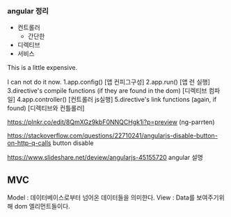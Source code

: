 ### angular 정리

* 컨트롤러
  * 간단한
* 디렉티브
* 서비스

This is a little expensive.

I can not do it now.
1.app.config() [앱 컨피그구성]
2.app.run() [앱 런 실행]
3.directive's compile functions (if they are found in the dom) [디렉티브 컴파일]
4.app.controller() [컨트롤러 js실행]
5.directive's link functions (again, if found) [디렉티브와 컨틀롤러]






https://plnkr.co/edit/8QmXGz9kbF0NNQCHgk1i?p=preview (ng-parrten)


https://stackoverflow.com/questions/22710241/angularjs-disable-button-on-http-q-calls button disable


https://www.slideshare.net/deview/angularjs-45155720
angular 설명




## MVC

Model : 데이터베이스로부터 넘어온 데이터들을 의미한다.
View : Data를 보여주기위해 dom 엘리먼트들이다.
